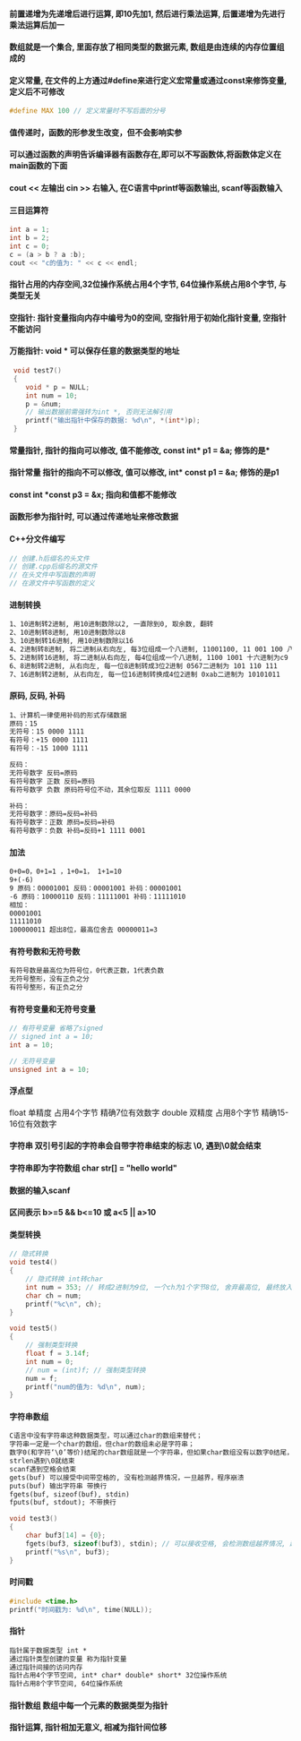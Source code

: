 #### 前置递增为先递增后进行运算, 即10先加1, 然后进行乘法运算, 后置递增为先进行乘法运算后加一
#### 数组就是一个集合, 里面存放了相同类型的数据元素, 数组是由连续的内存位置组成的
#### 定义常量, 在文件的上方通过#define来进行定义宏常量或通过const来修饰变量, 定义后不可修改
```c
#define MAX 100 // 定义常量时不写后面的分号
```
#### 值传递时，函数的形参发生改变，但不会影响实参
#### 可以通过函数的声明告诉编译器有函数存在,即可以不写函数体,将函数体定义在main函数的下面
#### cout << 左输出 cin >> 右输入, 在C语言中printf等函数输出, scanf等函数输入
#### 三目运算符
```c++
int a = 1;
int b = 2;
int c = 0;
c = (a > b ? a :b);
cout << "c的值为: " << c << endl;
```
#### 指针占用的内存空间,32位操作系统占用4个字节, 64位操作系统占用8个字节, 与类型无关
#### 空指针: 指针变量指向内存中编号为0的空间, 空指针用于初始化指针变量, 空指针不能访问
#### 万能指针: void * 可以保存任意的数据类型的地址 
```c
 void test7()
 {
    void * p = NULL;
    int num = 10;
    p = &num;
    // 输出数据前需强转为int *, 否则无法解引用
    printf("输出指针中保存的数据: %d\n", *(int*)p);
 }
```
#### 常量指针, 指针的指向可以修改, 值不能修改, const int* p1 = &a; 修饰的是*
#### 指针常量 指针的指向不可以修改, 值可以修改, int* const p1 = &a; 修饰的是p1
#### const int *const p3 = &x; 指向和值都不能修改
#### 函数形参为指针时, 可以通过传递地址来修改数据
#### C++分文件编写
```c++
// 创建.h后缀名的头文件
// 创建.cpp后缀名的源文件
// 在头文件中写函数的声明
// 在源文件中写函数的定义
```
#### 进制转换
```txt
1、10进制转2进制, 用10进制数除以2, 一直除到0, 取余数, 翻转
2、10进制转8进制, 用10进制数除以8
3、10进制转16进制, 用10进制数除以16
4、2进制转8进制, 将二进制从右向左, 每3位组成一个八进制, 11001100, 11 001 100 八进制为314
5、2进制转16进制, 将二进制从右向左, 每4位组成一个八进制, 1100 1001 十六进制为c9
6、8进制转2进制, 从右向左, 每一位8进制转成3位2进制 0567二进制为 101 110 111
7、16进制转2进制, 从右向左, 每一位16进制转换成4位2进制 0xab二进制为 10101011
```
#### 原码, 反码, 补码
```txt
1、计算机一律使用补码的形式存储数据
原码：15
无符号：15 0000 1111
有符号：+15 0000 1111
有符号：-15 1000 1111

反码：
无符号数字 反码=原码
有符号数字 正数 反码=原码
有符号数字 负数 原码符号位不动，其余位取反 1111 0000

补码：
无符号数字：原码=反码=补码
有符号数字：正数 原码=反码=补码
有符号数字：负数 补码=反码+1 1111 0001
```
#### 加法
```txt
0+0=0，0+1=1 ，1+0=1， 1+1=10
9+(-6)
9 原码：00001001 反码：00001001 补码：00001001
-6 原码：10000110 反码：11111001 补码：11111010
相加：
00001001
11111010
100000011 超出8位，最高位舍去 00000011=3
```
#### 有符号数和无符号数
```txt
有符号数是最高位为符号位，0代表正数，1代表负数
无符号整形，没有正负之分
有符号整形，有正负之分
```
#### 有符号变量和无符号变量 
```c
// 有符号变量 省略了signed
// signed int a = 10;
int a = 10;

// 无符号变量
unsigned int a = 10;
```
#### 浮点型
float 单精度 占用4个字节 精确7位有效数字
double 双精度 占用8个字节 精确15-16位有效数字
#### 字符串 双引号引起的字符串会自带字符串结束的标志 \0, 遇到\0就会结束
#### 字符串即为字符数组 char str[] = "hello world"
#### 数据的输入scanf
#### 区间表示 b>=5 && b<=10 或 a<5 || a>10
#### 类型转换
```c
// 隐式转换
void test4()
{
    // 隐式转换 int转char
    int num = 353; // 转成2进制为9位, 一个ch为1个字节8位, 舍弃最高位, 最终放入的二进制转成10进制为97, 因此输出为a
    char ch = num;
    printf("%c\n", ch);
}

void test5()
{
    // 强制类型转换
    float f = 3.14f;
    int num = 0;
    // num = (int)f; // 强制类型转换
    num = f;
    printf("num的值为: %d\n", num);
}
```
#### 字符串数组
```txt
C语言中没有字符串这种数据类型，可以通过char的数组来替代；
字符串一定是一个char的数组，但char的数组未必是字符串；
数字0(和字符‘\0’等价)结尾的char数组就是一个字符串，但如果char数组没有以数字0结尾，那么就不是一个字符串，只是普通字符数组，所以字符串是一种特殊的char的数组。
strlen遇到\0就结束
scanf遇到空格会结束
gets(buf) 可以接受中间带空格的, 没有检测越界情况，一旦越界，程序崩溃
puts(buf) 输出字符串 带换行
fgets(buf, sizeof(buf), stdin) 
fputs(buf, stdout); 不带换行
```
```c
void test3()
{
    char buf3[14] = {0};
    fgets(buf3, sizeof(buf3), stdin); // 可以接收空格, 会检测数组越界情况, 越界丢弃
    printf("%s\n", buf3);
}
```
#### 时间戳
```c
#include <time.h>
printf("时间戳为: %d\n", time(NULL));
```
#### 指针
```txt
指针属于数据类型 int *
通过指针类型创建的变量 称为指针变量
通过指针间接的访问内存
指针占用4个字节空间, int* char* double* short* 32位操作系统
指针占用8个字节空间, 64位操作系统
```
#### 指针数组 数组中每一个元素的数据类型为指针
#### 指针运算, 指针相加无意义, 相减为指针间位移

